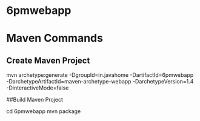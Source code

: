 # 6pmwebapp

# Maven Commands

## Create Maven Project

mvn archetype:generate -DgroupId=in.javahome -DartifactId=6pmwebapp -DarchetypeArtifactId=maven-archetype-webapp -DarchetypeVersion=1.4 -DinteractiveMode=false

##Build Maven Project

cd 6pmwebapp
mvn package
